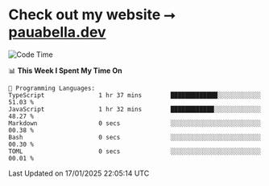 # Check out my website ⭢ [pauabella.dev](https://pauabella.dev)

<!--START_SECTION:waka-->
![Code Time](http://img.shields.io/badge/Code%20Time-4%2C003%20hrs%2027%20mins-blue)

📊 **This Week I Spent My Time On** 

```text
💬 Programming Languages: 
TypeScript               1 hr 37 mins        █████████████░░░░░░░░░░░░   51.03 % 
JavaScript               1 hr 32 mins        ████████████░░░░░░░░░░░░░   48.27 % 
Markdown                 0 secs              ░░░░░░░░░░░░░░░░░░░░░░░░░   00.38 % 
Bash                     0 secs              ░░░░░░░░░░░░░░░░░░░░░░░░░   00.30 % 
TOML                     0 secs              ░░░░░░░░░░░░░░░░░░░░░░░░░   00.01 % 
```


 Last Updated on 17/01/2025 22:05:14 UTC
<!--END_SECTION:waka-->
